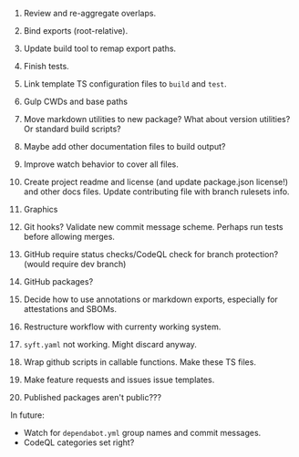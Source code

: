 1. Review and re-aggregate overlaps.
2. Bind exports (root-relative).
3. Update build tool to remap export paths.
4. Finish tests.
5. Link template TS configuration files to `build` and `test`.
6. Gulp CWDs and base paths
7. Move markdown utilities to new package? What about version utilities? Or standard build scripts?
8. Maybe add other documentation files to build output?
9. Improve watch behavior to cover all files.

1. Create project readme and license (and update package.json license!) and other docs files. Update contributing file with branch rulesets info.
2. Graphics

1. Git hooks? Validate new commit message scheme. Perhaps run tests before allowing merges.

1. GitHub require status checks/CodeQL check for branch protection? (would require dev branch)
2. GitHub packages?
3. Decide how to use annotations or markdown exports, especially for attestations and SBOMs.
4. Restructure workflow with currenty working system.
5. `syft.yaml` not working. Might discard anyway.
6. Wrap github scripts in callable functions. Make these TS files.

1. Make feature requests and issues issue templates.
2. Published packages aren't public???

In future:
- Watch for `dependabot.yml` group names and commit messages.
- CodeQL categories set right?